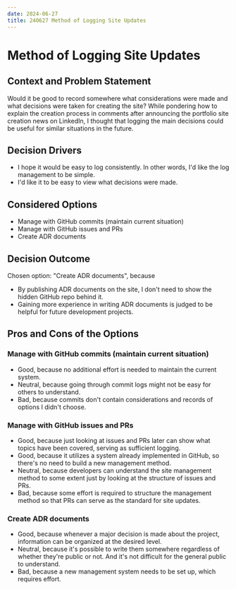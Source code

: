 ```yaml
---
date: 2024-06-27
title: 240627 Method of Logging Site Updates
---
```


# Method of Logging Site Updates

## Context and Problem Statement

Would it be good to record somewhere what considerations were made and what decisions were taken for creating the site? While pondering how to explain the creation process in comments after announcing the portfolio site creation news on LinkedIn, I thought that logging the main decisions could be useful for similar situations in the future.

## Decision Drivers

* I hope it would be easy to log consistently. In other words, I'd like the log management to be simple.
* I'd like it to be easy to view what decisions were made.


## Considered Options

* Manage with GitHub commits (maintain current situation)
* Manage with GitHub issues and PRs
* Create ADR documents


## Decision Outcome

Chosen option: "Create ADR documents", because

* By publishing ADR documents on the site, I don't need to show the hidden GitHub repo behind it.
* Gaining more experience in writing ADR documents is judged to be helpful for future development projects.

## Pros and Cons of the Options

### Manage with GitHub commits (maintain current situation)

* Good, because no additional effort is needed to maintain the current system.
* Neutral, because going through commit logs might not be easy for others to understand.
* Bad, because commits don't contain considerations and records of options I didn't choose.

### Manage with GitHub issues and PRs

* Good, because just looking at issues and PRs later can show what topics have been covered, serving as sufficient logging.
* Good, because it utilizes a system already implemented in GitHub, so there's no need to build a new management method.
* Neutral, because developers can understand the site management method to some extent just by looking at the structure of issues and PRs.
* Bad, because some effort is required to structure the management method so that PRs can serve as the standard for site updates.

### Create ADR documents

* Good, because whenever a major decision is made about the project, information can be organized at the desired level.
* Neutral, because it's possible to write them somewhere regardless of whether they're public or not. And it's not difficult for the general public to understand.
* Bad, because a new management system needs to be set up, which requires effort.